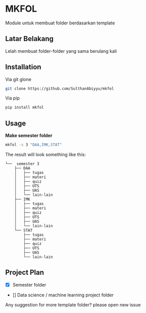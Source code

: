 # MKFOL

Module untuk membuat folder berdasarkan template

## Latar Belakang

Lelah membuat folder-folder yang sama berulang kali

## Installation

Via git glone

```bash
git clone https://github.com/SulthanAbiyyu/mkfol
```

Via pip

```bash
pip install mkfol
```

## Usage

**Make semester folder**

```bash
mkfol -s 3 "DAA,IMK,STAT"
```

The result will look something like this:

```
└──  semester 3
    ├── DAA
    │   ├── tugas
    │   ├── materi
    │   ├── quiz
    │   ├── UTS
    │   ├── UAS
    │   └── lain-lain
    ├── IMK
    │   ├── tugas
    │   ├── materi
    │   ├── quiz
    │   ├── UTS
    │   ├── UAS
    │   └── lain-lain
    └── STAT
        ├── tugas
        ├── materi
        ├── quiz
        ├── UTS
        ├── UAS
        └── lain-lain
```

## Project Plan

- [x] Semester folder
- [] Data science / machine learning project folder

Any suggestion for more template folder? please open new issue
